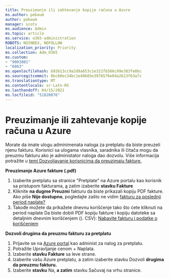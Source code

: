 ```yaml
---
title: Preuzimanje ili zahtevanje kopije računa u Azure
ms.author: pebaum
author: pebaum
manager: scotv
ms.audience: Admin
ms.topic: article
ms.service: o365-administration
ROBOTS: NOINDEX, NOFOLLOW
localization_priority: Priority
ms.collection: Adm_O365
ms.custom:
- "9003801"
- "6863"
ms.openlocfilehash: b92613cc9a2d9a653c1e321fb566c99e383fe8bc
ms.sourcegitcommit: 8bc60ec34bc1e40685e3976576e04a2623f63a7c
ms.translationtype: MT
ms.contentlocale: sr-Latn-RS
ms.lasthandoff: 04/15/2021
ms.locfileid: "51820876"
---
```

# <a name="download-or-request-a-copy-of-my-bill-in-azure"></a>Preuzimanje ili zahtevanje kopije računa u Azure

Morate da imate ulogu adminimenata naloga za pretplatu da biste preuzeli njenu fakturu. Korisnici sa ulogama vlasnika, saradnika ili čitača mogu da preuzmu fakturu ako je administator naloga dao dozvolu. Više informacija potražite u [temi Dozvoljavanje korisnicima da preuzimaju fakture.](https://docs.microsoft.com/azure/cost-management-billing/manage/manage-billing-access#opt-in)

**Preuzimanje Azure fakture (.pdf)**

1. Izaberite pretplatu sa [](https://portal.azure.com/#blade/Microsoft_Azure_Billing/SubscriptionsBlade) stranice "Pretplate" na Azure portalu kao korisnik sa pristupom fakturama, [a](https://docs.microsoft.com/azure/cost-management-billing/manage/manage-billing-access?WT.mc_id=Portal-Microsoft_Azure_Support) zatim izaberite **stavku Fakture**
2. Kliknite **na dugme Preuzmi** fakturu da biste prikazali kopiju PDF fakture. Ako piše **Nije dostupno**, pogledajte zašto ne vidim [fakturu za poslednji period naplate?](https://docs.microsoft.com/azure/cost-management-billing/manage/download-azure-invoice-daily-usage-date?WT.mc_id=Portal-Microsoft_Azure_Support#noinvoice)
3. Takođe možete da prikažete dnevnu korišćenje tako što ćete kliknuti na period naplate Da biste dobili PDF kopiju fakture i kopiju datoteke sa detaljnim dnevnim korišćenjem (). CSV): [Nabavite fakturu i podatke o korišćenjem](https://docs.microsoft.com/azure/cost-management-billing/manage/download-azure-invoice-daily-usage-date?WT.mc_id=Portal-Microsoft_Azure_Support)  

**Dozvoli drugima da preuzmu fakturu za pretplatu**

1. Prijavite se na [Azure portal](https://portal.azure.com/) kao administ za nalog za pretplatu.
2. Potražite Upravljanje cenom + Naplata.
3. Izaberite **stavku Fakture** sa leve strane.
4. Izaberite vašu Azure pretplatu, a zatim izaberite stavku Dozvoli **drugima da preuzmu fakturu.**
5. Izaberite **stavku** Na, **a zatim** stavku Sačuvaj na vrhu stranice.
